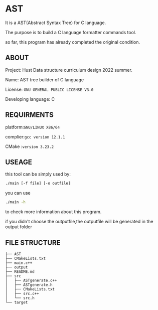 # AST

It is a AST(Abstract Syntax Tree) for C language.

The purpose is to build a C language formatter commands tool.

so far, this program has already completed the original condition.

## ABOUT

Project: Hust Data structure curriculum design 2022 summer.

Name: AST tree builder of C language

License: `GNU GENERAL PUBLIC LICENSE V3.0`

Developing language: C

## REQUIRMENTS

platform:`GNU/LINUX X86/64`

complier:`gcc version 12.1.1`

CMake :`version 3.23.2`

## USEAGE

this tool can be simply used by:

```bash
./main [-f file] [-o outfile]
```

you can use 

```bash
./main -h
```

to check more information about this program.

if you didn't choose the outputfile,the outputfile will be generated in the output folder

## FILE STRUCTURE

```
├── AST
├── CMakeLists.txt
├── main.c++
├── output
├── README.md
├── src
│   ├── ASTgenerate.c++
│   ├── ASTgenerate.h
│   ├── CMakeLists.txt
│   ├── src.c++
│   └── src.h
└── target
```
